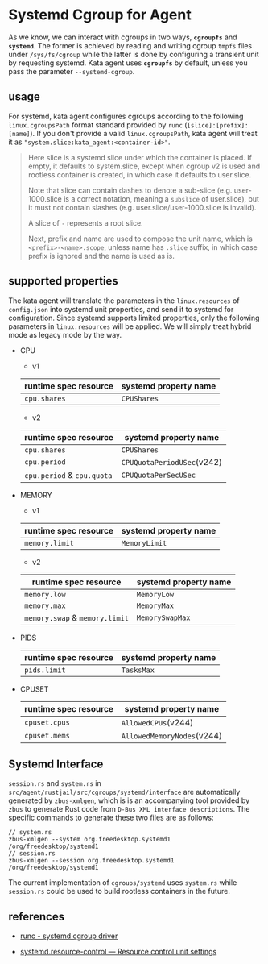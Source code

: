 # Systemd Cgroup for Agent

As we know, we can interact with cgroups in two ways, **`cgroupfs`** and **`systemd`**. The former is achieved by reading and writing cgroup `tmpfs` files under `/sys/fs/cgroup` while the latter is done by configuring a transient unit by requesting systemd. Kata agent uses **`cgroupfs`** by default, unless you pass the parameter `--systemd-cgroup`.

## usage

For systemd, kata agent configures cgroups according to the following `linux.cgroupsPath` format standard provided by `runc` (`[slice]:[prefix]:[name]`). If you don't provide a valid `linux.cgroupsPath`, kata agent will treat it as `"system.slice:kata_agent:<container-id>"`. 

> Here slice is a systemd slice under which the container is placed. If empty, it defaults to system.slice, except when cgroup v2 is used and rootless container is created, in which case it defaults to user.slice.
>
> Note that slice can contain dashes to denote a sub-slice (e.g. user-1000.slice is a correct notation, meaning a `subslice` of user.slice), but it must not contain slashes (e.g. user.slice/user-1000.slice is invalid).
>
> A slice of `-` represents a root slice.
>
> Next, prefix and name are used to compose the unit name, which is `<prefix>-<name>.scope`, unless name has `.slice` suffix, in which case prefix is ignored and the name is used as is.

## supported properties

The kata agent will translate the parameters in the `linux.resources` of `config.json` into systemd unit properties, and send it to systemd for configuration. Since systemd supports limited properties, only the following parameters in `linux.resources` will be applied. We will simply treat hybrid mode as legacy mode by the way.

- CPU

  - v1

  | runtime spec resource | systemd property name |
  | --------------------- | --------------------- |
  | `cpu.shares`          | `CPUShares`           |

  - v2

  | runtime spec resource      | systemd property name      |
  | -------------------------- | -------------------------- |
  | `cpu.shares`               | `CPUShares`                |
  | `cpu.period`               | `CPUQuotaPeriodUSec`(v242) |
  | `cpu.period` & `cpu.quota` | `CPUQuotaPerSecUSec`       |

- MEMORY

  - v1

  | runtime spec resource | systemd property name |
  | --------------------- | --------------------- |
  | `memory.limit`        | `MemoryLimit`         |

  - v2

  | runtime spec resource          | systemd property name |
  | ------------------------------ | --------------------- |
  | `memory.low`                   | `MemoryLow`           |
  | `memory.max`                   | `MemoryMax`           |
  | `memory.swap` & `memory.limit` | `MemorySwapMax`       |

- PIDS

  | runtime spec resource | systemd property name |
  | --------------------- | --------------------- |
  | `pids.limit `         | `TasksMax`            |

- CPUSET

  | runtime spec resource | systemd property name      |
  | --------------------- | -------------------------- |
  | `cpuset.cpus`         | `AllowedCPUs`(v244)        |
  | `cpuset.mems`         | `AllowedMemoryNodes`(v244) |

## Systemd Interface

`session.rs` and `system.rs` in `src/agent/rustjail/src/cgroups/systemd/interface` are automatically generated by `zbus-xmlgen`, which is is an accompanying tool provided by `zbus` to generate Rust code from `D-Bus XML interface descriptions`. The specific commands to generate these two files are as follows: 

```shell
// system.rs
zbus-xmlgen --system org.freedesktop.systemd1 /org/freedesktop/systemd1
// session.rs
zbus-xmlgen --session org.freedesktop.systemd1 /org/freedesktop/systemd1
```

The current implementation of `cgroups/systemd` uses `system.rs` while `session.rs` could be used to build rootless containers in the future.

## references

- [runc - systemd cgroup driver](https://github.com/opencontainers/runc/blob/main/docs/systemd.md)

- [systemd.resource-control  — Resource control unit settings](https://www.freedesktop.org/software/systemd/man/systemd.resource-control.html)

